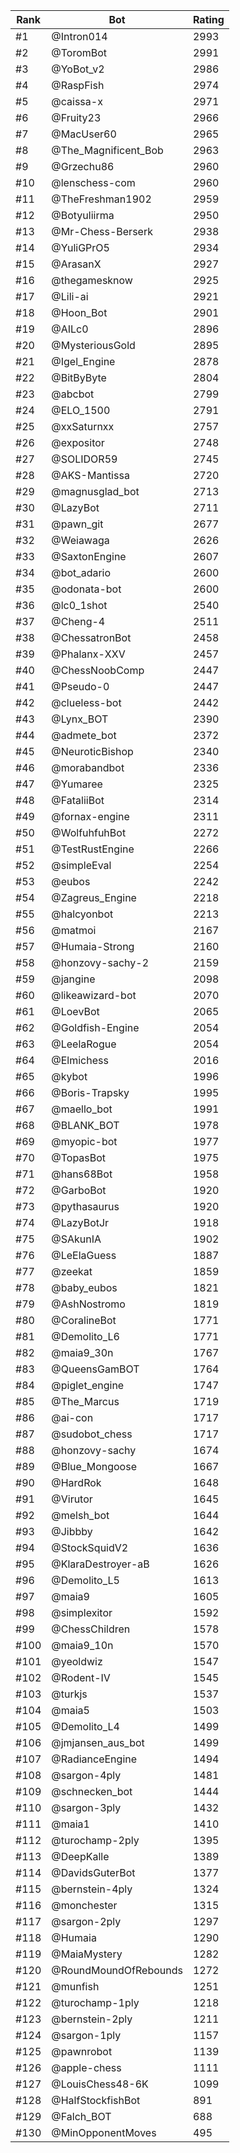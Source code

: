 Rank|Bot|Rating
---|---|---
#1|@Intron014|2993
#2|@ToromBot|2991
#3|@YoBot_v2|2986
#4|@RaspFish|2974
#5|@caissa-x|2971
#6|@Fruity23|2966
#7|@MacUser60|2965
#8|@The_Magnificent_Bob|2963
#9|@Grzechu86|2960
#10|@lenschess-com|2960
#11|@TheFreshman1902|2959
#12|@Botyuliirma|2950
#13|@Mr-Chess-Berserk|2938
#14|@YuliGPrO5|2934
#15|@ArasanX|2927
#16|@thegamesknow|2925
#17|@Lili-ai|2921
#18|@Hoon_Bot|2901
#19|@AILc0|2896
#20|@MysteriousGold|2895
#21|@Igel_Engine|2878
#22|@BitByByte|2804
#23|@abcbot|2799
#24|@ELO_1500|2791
#25|@xxSaturnxx|2757
#26|@expositor|2748
#27|@SOLIDOR59|2745
#28|@AKS-Mantissa|2720
#29|@magnusglad_bot|2713
#30|@LazyBot|2711
#31|@pawn_git|2677
#32|@Weiawaga|2626
#33|@SaxtonEngine|2607
#34|@bot_adario|2600
#35|@odonata-bot|2600
#36|@lc0_1shot|2540
#37|@Cheng-4|2511
#38|@ChessatronBot|2458
#39|@Phalanx-XXV|2457
#40|@ChessNoobComp|2447
#41|@Pseudo-0|2447
#42|@clueless-bot|2442
#43|@Lynx_BOT|2390
#44|@admete_bot|2372
#45|@NeuroticBishop|2340
#46|@morabandbot|2336
#47|@Yumaree|2325
#48|@FataliiBot|2314
#49|@fornax-engine|2311
#50|@WolfuhfuhBot|2272
#51|@TestRustEngine|2266
#52|@simpleEval|2254
#53|@eubos|2242
#54|@Zagreus_Engine|2218
#55|@halcyonbot|2213
#56|@matmoi|2167
#57|@Humaia-Strong|2160
#58|@honzovy-sachy-2|2159
#59|@jangine|2098
#60|@likeawizard-bot|2070
#61|@LoevBot|2065
#62|@Goldfish-Engine|2054
#63|@LeelaRogue|2054
#64|@Elmichess|2016
#65|@kybot|1996
#66|@Boris-Trapsky|1995
#67|@maello_bot|1991
#68|@BLANK_BOT|1978
#69|@myopic-bot|1977
#70|@TopasBot|1975
#71|@hans68Bot|1958
#72|@GarboBot|1920
#73|@pythasaurus|1920
#74|@LazyBotJr|1918
#75|@SAkunIA|1902
#76|@LeElaGuess|1887
#77|@zeekat|1859
#78|@baby_eubos|1821
#79|@AshNostromo|1819
#80|@CoralineBot|1771
#81|@Demolito_L6|1771
#82|@maia9_30n|1767
#83|@QueensGamBOT|1764
#84|@piglet_engine|1747
#85|@The_Marcus|1719
#86|@ai-con|1717
#87|@sudobot_chess|1717
#88|@honzovy-sachy|1674
#89|@Blue_Mongoose|1667
#90|@HardRok|1648
#91|@Virutor|1645
#92|@melsh_bot|1644
#93|@Jibbby|1642
#94|@StockSquidV2|1636
#95|@KlaraDestroyer-aB|1626
#96|@Demolito_L5|1613
#97|@maia9|1605
#98|@simplexitor|1592
#99|@ChessChildren|1578
#100|@maia9_10n|1570
#101|@yeoldwiz|1547
#102|@Rodent-IV|1545
#103|@turkjs|1537
#104|@maia5|1503
#105|@Demolito_L4|1499
#106|@jmjansen_aus_bot|1499
#107|@RadianceEngine|1494
#108|@sargon-4ply|1481
#109|@schnecken_bot|1444
#110|@sargon-3ply|1432
#111|@maia1|1410
#112|@turochamp-2ply|1395
#113|@DeepKalle|1389
#114|@DavidsGuterBot|1377
#115|@bernstein-4ply|1324
#116|@monchester|1315
#117|@sargon-2ply|1297
#118|@Humaia|1290
#119|@MaiaMystery|1282
#120|@RoundMoundOfRebounds|1272
#121|@munfish|1251
#122|@turochamp-1ply|1218
#123|@bernstein-2ply|1211
#124|@sargon-1ply|1157
#125|@pawnrobot|1139
#126|@apple-chess|1111
#127|@LouisChess48-6K|1099
#128|@HalfStockfishBot|891
#129|@Falch_BOT|688
#130|@MinOpponentMoves|495
